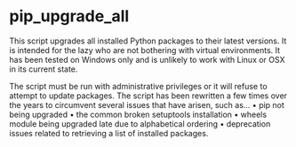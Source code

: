# pip_upgrade_all

This script upgrades all installed Python packages to their latest versions. It is intended for the lazy who are not bothering with virtual environments. It has been tested on Windows only and is unlikely to work with Linux or OSX in its current state.

The script must be run with administrative privileges or it will refuse to attempt to update packages. The script has been rewritten a few times over the years to circumvent several issues that have arisen, such as...
• pip not being upgraded
• the common broken setuptools installation
• wheels module being upgraded late due to alphabetical ordering
• deprecation issues related to retrieving a list of installed packages.
